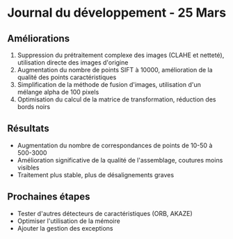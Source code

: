 # Journal du développement - 25 Mars

## Améliorations
1. Suppression du prétraitement complexe des images (CLAHE et netteté), utilisation directe des images d'origine
2. Augmentation du nombre de points SIFT à 10000, amélioration de la qualité des points caractéristiques
3. Simplification de la méthode de fusion d'images, utilisation d'un mélange alpha de 100 pixels
4. Optimisation du calcul de la matrice de transformation, réduction des bords noirs

## Résultats
- Augmentation du nombre de correspondances de points de 10-50 à 500-3000
- Amélioration significative de la qualité de l'assemblage, coutures moins visibles
- Traitement plus stable, plus de désalignements graves

## Prochaines étapes
- Tester d'autres détecteurs de caractéristiques (ORB, AKAZE)
- Optimiser l'utilisation de la mémoire
- Ajouter la gestion des exceptions 